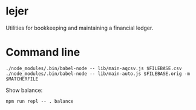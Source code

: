 # lejer

Utilities for bookkeeping and maintaining a financial ledger.

# Command line

```{sh}
./node_modules/.bin/babel-node -- lib/main-aqcsv.js $FILEBASE.csv
./node_modules/.bin/babel-node -- lib/main-auto.js $FILEBASE.orig -m $MATCHERFILE
```

Show balance:
```{sh}
npm run repl -- . balance
```
